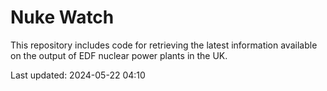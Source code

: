 # Nuke Watch

This repository includes code for retrieving the latest information available on the output of EDF nuclear power plants in the UK.

Last updated: 2024-05-22 04:10